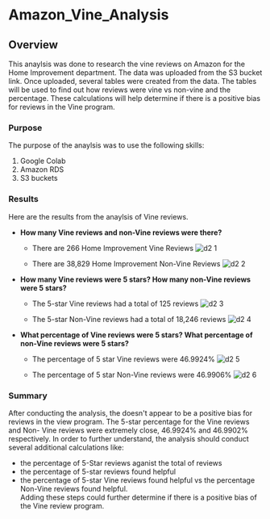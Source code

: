 # Amazon_Vine_Analysis
## Overview
This anaylsis was done to research the vine reviews on Amazon for the Home Improvement department. The data was uploaded from the S3 bucket link. Once uploaded, several tables were created from the data. The tables will be used to find out how reviews were vine vs non-vine and the percentage. These calculations will help determine if there is a positive bias for reviews in the Vine program. 

### Purpose
The purpose of the anaylsis was to use the following skills:
1. Google Colab
2. Amazon RDS
3. S3 buckets

### Results
Here are the results from the anaylsis of Vine reviews.

- **How many Vine reviews and non-Vine reviews were there?**
    - There are 266 Home Improvement Vine Reviews
    ![d2 1](https://user-images.githubusercontent.com/105830665/198695522-e9556816-e6ce-4627-b413-e57076d0f575.png)

     - There are 38,829 Home Improvement Non-Vine Reviews
    ![d2 2](https://user-images.githubusercontent.com/105830665/198699486-6fdb12df-752a-4433-a1a2-422188462516.png)

- **How many Vine reviews were 5 stars? How many non-Vine reviews were 5 stars?**
     - The 5-star Vine reviews had a total of 125 reviews
    ![d2 3](https://user-images.githubusercontent.com/105830665/198698316-71c16e5d-d1e3-4eb7-87d1-d96c83bfbd41.png)

     - The 5-star Non-Vine reviews had a total of 18,246 reviews
    ![d2 4](https://user-images.githubusercontent.com/105830665/198699054-5ce55e67-1d45-48e3-9f04-3576052bdaf2.png)

- **What percentage of Vine reviews were 5 stars? What percentage of non-Vine reviews were 5 stars?**
     - The percentage of 5 star Vine reviews were 46.9924%
    ![d2 5](https://user-images.githubusercontent.com/105830665/198699088-3709a796-5809-495d-949c-e62ba238542c.png)

     - The percentage of 5 star Non-Vine reviews were 46.9906%
    ![d2 6](https://user-images.githubusercontent.com/105830665/198698582-08e919f2-d4d9-4ea0-ae76-75ec81cae466.png)

### Summary
After conducting the analysis, the doesn't appear to be a positive bias for reviews in the view program. The 5-star percentage for the Vine reviews and Non- Vine reviews were extremely close, 46.9924% and 46.9902% respectively. In order to further understand, the analysis should conduct several additional calculations like:
- the percentage of 5-Star reviews aganist the total of reviews
- the percentage of 5-star reviews found helpful
- the percentage of 5-star Vine reviews found helpful vs the percentage Non-Vine reviews      found helpful.  
Adding these steps could further determine if there is a positive bias of the Vine review program.  


